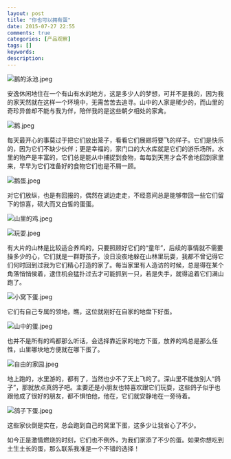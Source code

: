 ```yaml
---
layout: post
title: "你也可以拥有蛋"
date: 2015-07-27 22:55
comments: true
categories: [产品观察]
tags: []
keywords: 
description: 
---
```

![鹅的泳池.jpeg](http://upload-images.jianshu.io/upload_images/15016-226fe73f60f02f06.jpeg?imageMogr2/auto-orient/strip|imageView2/2/w/1240)

安逸休闲地住在一个有山有水的地方，这是多少人的梦想，可并不是我的，因为我的家天然就在这样一个环境中，无需苦苦去追寻。山中的人家是稀少的，而山里的奇珍异兽却不能与我为伴，陪伴我的是这些朝夕相处的家禽。

<!--more-->
![鹅.jpeg](http://upload-images.jianshu.io/upload_images/15016-0a572b613fdc19fe.jpeg?imageMogr2/auto-orient/strip|imageView2/2/w/1240)

每天最开心的事莫过于把它们放出笼子，看看它们展翅将要飞的样子。它们是快乐的，因为它们不缺少伙伴；更是幸福的，家门口的大水库就是它们的游乐场所。水里的物产是丰富的，它们总是能从中捕捉到食物，每每到天黑才会不舍地回到家里来，早早为它们准备好的食物它们也是不屑一顾。

![鹅蛋.jpeg](http://upload-images.jianshu.io/upload_images/15016-9bd180c5e0e1fac7.jpeg?imageMogr2/auto-orient/strip|imageView2/2/w/1240)

对它们放纵，也是有回报的，偶然在湖边走走，不经意间总是能够带回一些它们留下的惊喜，硕大而又白皙的蛋蛋。

![山里的鸡.jpeg](http://upload-images.jianshu.io/upload_images/15016-7c1dc5b1d1c5b56f.jpeg?imageMogr2/auto-orient/strip|imageView2/2/w/1240)

![玩耍.jpeg](http://upload-images.jianshu.io/upload_images/15016-7783926b240819f5.jpeg?imageMogr2/auto-orient/strip|imageView2/2/w/1240)

有大片的山林是比较适合养鸡的，只要照顾好它们的“童年”，后续的事情就不需要操多少的心，它们就是一群野孩子，没日没夜地躲在山林里玩耍，我都不曾记得它们何时回到过我为它们精心打造的家了。每当家里有人造访的时候，总是得在某个角落悄悄侯着，逮住机会猛扑过去才可能抓到一只，若是失手，就得追着它们满山跑了。

![小窝下蛋.jpeg](http://upload-images.jianshu.io/upload_images/15016-68f698d9c6ee249d.jpeg?imageMogr2/auto-orient/strip|imageView2/2/w/1240)

它们有自己专属的领地，瞧，这位就刚好在自家的地盘下好蛋。

![山中的蛋.jpeg](http://upload-images.jianshu.io/upload_images/15016-8adee4fdd83a001e.jpeg?imageMogr2/auto-orient/strip|imageView2/2/w/1240)

也并不是所有的鸡都那么听话，会选择靠近家的地方下蛋，放养的鸡总是那么任性，山里哪块地方便就在哪下蛋了。

![自由的家园.jpeg](http://upload-images.jianshu.io/upload_images/15016-eccec3f709ca6492.jpeg?imageMogr2/auto-orient/strip|imageView2/2/w/1240)

地上跑的，水里游的，都有了，当然也少不了天上飞的了。深山里不能放别人“鸽子”，那就放点真鸽子吧。主要还是小朋友也特喜欢跟它们玩耍，这些鸽子似乎也跟他成了很好的朋友，都不惧怕他，他在，它们就安静地在一旁待着。

![鸽子下蛋.jpeg](http://upload-images.jianshu.io/upload_images/15016-131d75447c2f4dd4.jpeg?imageMogr2/auto-orient/strip|imageView2/2/w/1240)

这些家伙倒是实在，总会跑到自己的窝里下蛋，这多少让我省心了不少。

如今正是激情燃烧的时刻，它们也不例外，为我们家添了不少的蛋。如果你想吃到土生土长的蛋，那么联系我准是一个不错的选择！